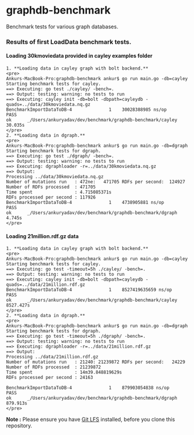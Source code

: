 # graphdb-benchmark
Benchmark tests for various graph databases.

### Results of first LoadData benchmark tests.
#### Loading 30kmoviedata provided in cayley examples folder
    1. **Loading data in cayley graph with bolt backend.**
    <pre>
    Ankurs-MacBook-Pro:graphdb-benchmark ankur$ go run main.go -db=cayley
    Starting benchmark tests for cayley.
    ==> Executing: go test ./cayley/ -bench=.
    ==> Output: testing: warning: no tests to run
    ==> Executing: cayley init -db=bolt -dbpath=cayleydb -quads=../data/30kmoviedata.nq.gz
    BenchmarkImportDataToDB-4   	       1	30028388985 ns/op
    PASS
    ok  	_/Users/ankuryadav/dev/benchmark/graphdb-benchmark/cayley	30.035s
    </pre>
    2. **Loading data in dgraph.**
    <pre>
    Ankurs-MacBook-Pro:graphdb-benchmark ankur$ go run main.go -db=dgraph
    Starting benchmark tests for dgraph.
    ==> Executing: go test ./dgraph/ -bench=.
    ==> Output: testing: warning: no tests to run
    ==> Executing: dgraphloader -r=../data/30kmoviedata.nq.gz
    ==> Output:
    Processing ../data/30kmoviedata.nq.gz
    Number of mutations run   : 472ne:   471705 RDFs per second:  124927
    Number of RDFs processed  : 471705
    Time spent                : 4.715085371s
    RDFs processed per second : 117926
    BenchmarkImportDataToDB-4   	       1	4738905881 ns/op
    PASS
    ok  	_/Users/ankuryadav/dev/benchmark/graphdb-benchmark/dgraph	4.745s
    </pre>

#### Loading 21million.rdf.gz data
    1. **Loading data in cayley graph with bolt backend.**
    <pre>
    Ankurs-MacBook-Pro:graphdb-benchmark ankur$ go run main.go -db=cayley
    Starting benchmark tests for cayley.
    ==> Executing: go test -timeout=5h ./cayley/ -bench=.
    ==> Output: testing: warning: no tests to run
    ==> Executing: cayley init -db=bolt -dbpath=cayleydb -quads=../data/21million.rdf.gz
    BenchmarkImportDataToDB-4   	       1	8527419635659 ns/op
    PASS
    ok  	_/Users/ankuryadav/dev/benchmark/graphdb-benchmark/cayley	8527.427s
    </pre>
    2. **Loading data in dgraph.**
    <pre>
    Ankurs-MacBook-Pro:graphdb-benchmark ankur$ go run main.go -db=dgraph
    Starting benchmark tests for dgraph.
    ==> Executing: go test -timeout=5h ./dgraph/ -bench=.
    ==> Output: testing: warning: no tests to run
    ==> Executing: dgraphloader -r=../data/21million.rdf.gz
    ==> Output:
    Processing ../data/21million.rdf.gz
    Number of mutations run   : 21240: 21239872 RDFs per second:   24229
    Number of RDFs processed  : 21239872
    Time spent                : 14m39.848819629s
    RDFs processed per second : 24163

    BenchmarkImportDataToDB-4   	       1	879903054838 ns/op
    PASS
    ok  	_/Users/ankuryadav/dev/benchmark/graphdb-benchmark/dgraph	879.913s
    </pre>

**Note :** Please ensure you have [Git LFS](https://git-lfs.github.com/) installed, before you clone this repository.